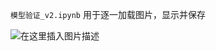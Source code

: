 `模型验证_v2.ipynb` 用于逐一加载图片，显示并保存

![在这里插入图片描述](https://img-blog.csdnimg.cn/20190518104908633.png?x-oss-process=image/watermark,type_ZmFuZ3poZW5naGVpdGk,shadow_10,text_aHR0cHM6Ly9ibG9nLmNzZG4ubmV0L3FxXzM2MzAzODYy,size_16,color_FFFFFF,t_70)

